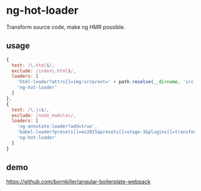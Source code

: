 # ng-hot-loader
Transform source code, make ng HMR possible.

## usage
```javascript
{
  test: /\.html$/,
  exclude: /index\.html$/,
  loaders: [
    'html-loader?attrs[]=img:src&root=' + path.resolve(__dirname, 'src'),
    'ng-hot-loader'
  ]
},
{
  test: /\.js$/,
  exclude: /node_modules/,
  loaders: [
    'ng-annotate-loader?add=true',
    'babel-loader?presets[]=es2015&presets[]=stage-3&plugins[]=transform-function-bind&cacheDirectory=true',
    'ng-hot-loader'
  ]
}
```

## demo 
https://github.com/bornkiller/angular-boilerplate-webpack
